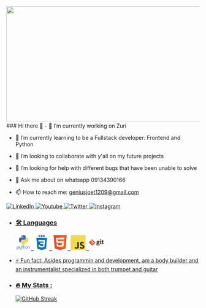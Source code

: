 <div align="center">
  <img src="https://media.giphy.com/media/dWesBcTLavkZuG35MI/giphy.gif" width="600" height="300"/>
</div>
### Hi there 👋
- 🔭 I’m currently working on Zuri


- 🌱 I’m currently learning  to be a Fullstack developer: Frontend and Python


- 👯 I’m looking to collaborate with y'all on my future projects


- 🤔 I’m looking for help with different bugs that have been unable to solve


- 💬 Ask me about on whatsapp 09134390166


- 📫 How to reach me: geniusjoet1209@gmail.com
<div id="badges">
  <a href="https://www.linkedin.com/in/jaiyeola-titus-a8b788239">
    <img src="https://img.shields.io/badge/LinkedIn-blue?style=for-the-badge&logo=linkedin&logoColor=white" alt="LinkedIn "/>
  </a>
  <a href="https://www.facebook.com/jaiyeola.titus">
    <img src="https://img.shields.io/badge/Facebook-blue?style=for-the-badge&logo=facebook&logoColor=white" alt="Youtube "/>
  </a>
  <a href="http://twitter.com/jaiyejoet">
    <img src="https://img.shields.io/badge/Twitter-blue?style=for-the-badge&logo=twitter&logoColor=white" alt="Twitter "/>
  </a>
	<a href="https://www.instagram.com/jaiye_joet">
    <img src="https://img.shields.io/badge/Instagram-wine?style=for-the-badge&logo=twitter&logoColor=white" alt="Instagram "/>
</div>

- ### 🛠️ Languages
	<div>
  <img src="https://github.com/devicons/devicon/blob/master/icons/python/python-original-wordmark.svg" title="Python" alt="Python" width="40" height="40"/>&nbsp;
  <img src="https://github.com/devicons/devicon/blob/master/icons/css3/css3-plain-wordmark.svg"  title="CSS3" alt="CSS" width="40" height="40"/>&nbsp;
  <img src="https://github.com/devicons/devicon/blob/master/icons/html5/html5-original.svg" title="HTML5" alt="HTML" width="40" height="40"/>&nbsp;
  <img src="https://github.com/devicons/devicon/blob/master/icons/javascript/javascript-original.svg" title="JavaScript" alt="JavaScript" width="40" height="40"/>&nbsp;
  <img src="https://github.com/devicons/devicon/blob/master/icons/git/git-original-wordmark.svg" title="Git" **alt="Git" width="40" height="40"/>
</div>


- ⚡ Fun fact: Asides programmin and development, am a body builder and an instrumentalist specialized in both trumpet and guitar


	
- ### 🔥 My Stats :
	[![GitHub Streak](http://github-readme-streak-stats.herokuapp.com?user=jAyJOet&theme=dark&background=000000)](https://git.io/streak-stats)


